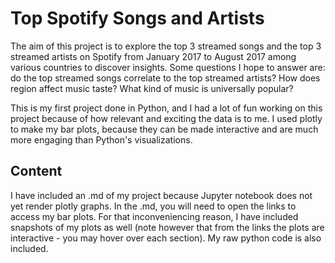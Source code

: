 # Top Spotify Songs and Artists
The aim of this project is to explore the top 3 streamed songs and the top 3 streamed artists on Spotify from January 2017 to August 2017 among various countries to discover insights. Some questions I hope to answer are: do the top streamed songs correlate to the top streamed artists? How does region affect music taste? What kind of music is universally popular?

This is my first project done in Python, and I had a lot of fun working on this project because of how relevant and exciting the data is to me. I used plotly to make my bar plots, because they can be made interactive and are much more engaging than Python's visualizations.

## Content
I have included an .md of my project because Jupyter notebook does not yet render plotly graphs. In the .md, you will need to open the links to access my bar plots. For that inconveniencing reason, I have included snapshots of my plots as well (note however that from the links the plots are interactive - you may hover over each section). My raw python code is also included. 
